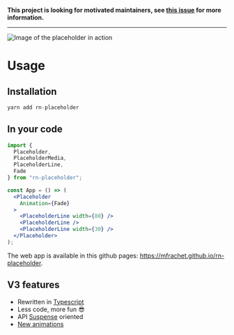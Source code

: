 **This project is looking for motivated maintainers, see [this issue](https://github.com/mfrachet/rn-placeholder/issues/179) for more information.**

---

![Image of the placeholder in action](./assets/placeholder.gif)

# Usage

## Installation

```javascript
yarn add rn-placeholder
```

## In your code

```jsx
import {
  Placeholder,
  PlaceholderMedia,
  PlaceholderLine,
  Fade
} from "rn-placeholder";

const App = () => (
  <Placeholder
    Animation={Fade}
  >
    <PlaceholderLine width={80} />
    <PlaceholderLine />
    <PlaceholderLine width={30} />
  </Placeholder>
);
```

The web app is available in this github pages: <https://mfrachet.github.io/rn-placeholder>.

## V3 features

- Rewritten in [Typescript](https://www.typescriptlang.org/)
- Less code, more fun 😎
- API [Suspense](https://reactjs.org/docs/code-splitting.html#suspense) oriented
- [New animations](./src/animations)
